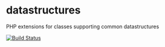# datastructures
PHP extensions for classes supporting common datastructures

[![Build Status](https://travis-ci.org/eosforphp/datastructures.svg?branch=master)](https://travis-ci.org/eosforphp/datastructures)
